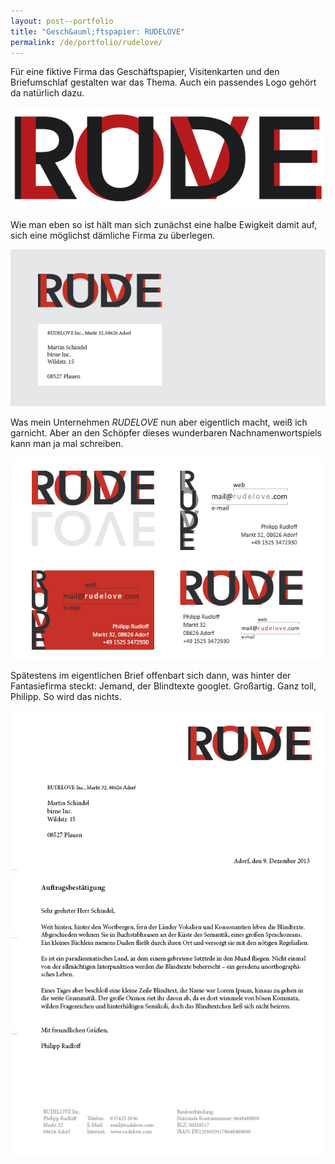 ```yaml
---
layout: post--portfolio
title: "Gesch&auml;ftspapier: RUDELOVE"
permalink: /de/portfolio/rudelove/
---
```

Für eine fiktive Firma das Geschäftspapier, Visitenkarten und den Briefumschlaf gestalten war das Thema. Auch ein passendes Logo gehört da natürlich dazu.

![RUDELOVE Logo](/img/rudelove/logo.png)

Wie man eben so ist hält man sich zunächst eine halbe Ewigkeit damit auf, sich eine möglichst dämliche Firma zu überlegen.

![RUDELOVE Briefbogen](/img/rudelove/letterhead.png)

Was mein Unternehmen _RUDELOVE_ nun aber eigentlich macht, weiß ich garnicht. Aber an den Schöpfer dieses wunderbaren Nachnamenwortspiels kann man ja mal schreiben.

![RUDELOVE Visitenkarte](/img/rudelove/business-card.png)

Spätestens im eigentlichen Brief offenbart sich dann, was hinter der Fantasiefirma steckt: Jemand, der Blindtexte googlet. Großartig. Ganz toll, Philipp. So wird das nichts.

![RUDELOVE Briefpapier](/img/rudelove/stationary.png)
